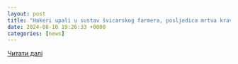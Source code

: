 ```yaml
---
layout: post
title: "Hakeri upali u sustav švicarskog farmera, posljedica mrtva krava i tele - Poljoprivredne vijesti | Agroklub.com"
date: 2024-08-10 19:26:33 +0000
categories: [news]
---
```


[Читати далі](https://www.agroklub.com/poljoprivredne-vijesti/hakeri-upali-u-sustav-svicarskog-farmera-posljedica-mrtva-krava-i-tele/97836/)
